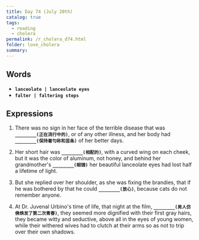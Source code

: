 ```yaml
---
title: Day 74 (July 20th)
catalog: true
tags: 
  - reading
  - cholera
permalink: /r_cholera_d74.html
folder: love_cholera
summary: 
---
```


## Words

-   <b data-toggle="tooltip" data-original-title="{{site.data.glossary.lanceolate}}">`lanceolate | lanceolate eyes`</b>
-   <b data-toggle="tooltip" data-original-title="{{site.data.glossary.falter}}">`falter | faltering steps`</b>



## Expressions

1.  There was no sign in her face of the terrible disease that was <b data-toggle="tooltip" data-original-title="{{site.data.answers.gd_a}}">`________(正在流行中的)`</b>, or of any other illness, and her body had <b data-toggle="tooltip" data-original-title="{{site.data.answers.gd_a2}}">`________(保持着匀称和苗条)`</b> of her better days.

2.  Her short hair was <b data-toggle="tooltip" data-original-title="{{site.data.answers.gd_b}}">`________(相配的)`</b>, with a curved wing on each cheek, but it was the color of aluminum, not honey, and behind her grandmother's <b data-toggle="tooltip" data-original-title="{{site.data.answers.gd_b2}}">`________(眼镜)`</b> her beautiful lanceolate eyes had lost half a lifetime of light.

3.  But she replied over her shoulder, as she was fixing the brandies, that if he was bothered by that he could <b data-toggle="tooltip" data-original-title="{{site.data.answers.gd_c}}">`________(放心)`</b>, because cats do not remember anyone.

4.  At Dr. Juvenal Urbino's time of life, that night at the film, <b data-toggle="tooltip" data-original-title="{{site.data.answers.gd_d}}">`________(男人仿佛焕发了第二次青春)`</b>, they seemed more dignified with their first gray hairs, they became witty and seductive, above all in the eyes of young women, while their withered wives had to clutch at their arms so as not to trip over their own shadows.